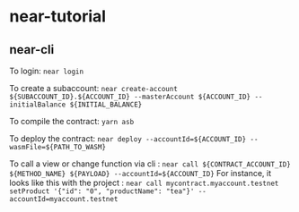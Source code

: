 # near-tutorial

## near-cli

To login: `near login` 

To create a subaccount: `near create-account ${SUBACCOUNT_ID}.${ACCOUNT_ID} --masterAccount ${ACCOUNT_ID} --initialBalance ${INITIAL_BALANCE}` 

To compile the contract: `yarn asb`

To deploy the contract: `near deploy --accountId=${ACCOUNT_ID} --wasmFile=${PATH_TO_WASM}`

To call a view or change function via cli : `near call ${CONTRACT_ACCOUNT_ID} ${METHOD_NAME} ${PAYLOAD} --accountId=${ACCOUNT_ID}`
For instance, it looks like this with the project : `near call mycontract.myaccount.testnet setProduct '{"id": "0", "productName": "tea"}' --accountId=myaccount.testnet`